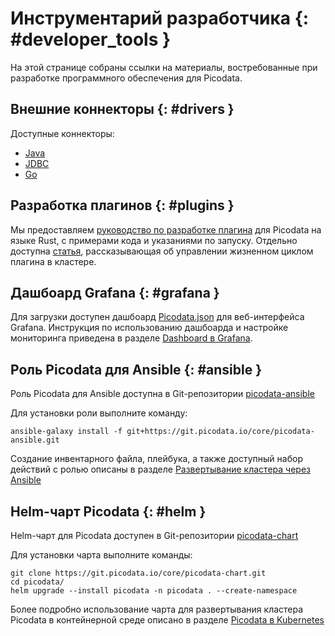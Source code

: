 # Инструментарий разработчика {: #developer_tools }

На этой странице собраны ссылки на материалы, востребованные при
разработке программного обеспечения для Picodata.

## Внешние коннекторы {: #drivers }

Доступные коннекторы:

- [Java](../dev/connectors/java.md)
- [JDBC](../dev/connectors/jdbc.md)
- [Go](../dev/connectors/go.md)

## Разработка плагинов {: #plugins }

Мы предоставляем [руководство по разработке плагина] для Picodata на языке
Rust, с примерами кода и указаниями по запуску. Отдельно доступна
[статья], рассказывающая об управлении жизненном циклом плагина в
кластере.

[руководство по разработке плагина]: plugin_create.md
[статья]: plugin_mgmt.md

## Дашбоард Grafana {: #grafana }

Для загрузки доступен дашбоард [Picodata.json] для веб-интерфейса
Grafana. Инструкция по использованию дашбоарда и настройке мониторинга
приведена в разделе [Dashboard в Grafana].

[Picodata.json]: https://git.picodata.io/core/picodata/-/tree/master/monitoring/dashboard
[Dashboard в Grafana]: https://docs.picodata.io/picodata/stable/admin/monitoring/#grafana

## Роль Picodata для Ansible {: #ansible }

Роль Picodata для Ansible доступна в Git-репозитории
[picodata-ansible](https://git.picodata.io/core/picodata-ansible)

Для установки роли выполните команду:

```shell
ansible-galaxy install -f git+https://git.picodata.io/core/picodata-ansible.git
```

Создание инвентарного файла, плейбука, а также доступный набор действий
с ролью описаны в разделе [Развертывание кластера через
Ansible](../admin/deploy_ansible.md)

## Helm-чарт Picodata {: #helm }

Helm-чарт для Picodata доступен в Git-репозитории
[picodata-chart](https://git.picodata.io/core/picodata-chart)

Для установки чарта выполните команды:

```shell
git clone https://git.picodata.io/core/picodata-chart.git
cd picodata/
helm upgrade --install picodata -n picodata . --create-namespace
```

Более подробно использование чарта для развертывания кластера Picodata в контейнерной
среде описано в разделе [Picodata в Kubernetes](../admin/deploy_kubernetes.md)
